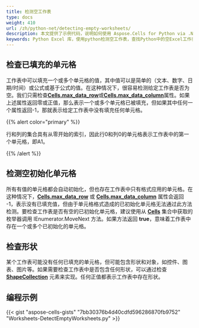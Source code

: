 ```yaml
---
title: 检测空工作表
type: docs
weight: 410
url: /zh/python-net/detecting-empty-worksheets/
description: 本文提供了示例代码，说明如何使用 Aspose.Cells for Python via .NET 库程序化检测Excel工作簿中的空白工作表。
keywords: Python Excel 库，使用python检测空工作表，查找Python中的空Excel工作表。
---
```


## **检查已填充的单元格**

工作表中可以填充一个或多个单元格的值，其中值可以是简单的（文本、数字、日期/时间）或公式或基于公式的值。在这种情况下，很容易检测给定工作表是否为空。我们只需检查[**Cells.max_data_row**](https://reference.aspose.com/cells/python-net/aspose.cells/cells/max_data_row/)或[**Cells.max_data_column**](https://reference.aspose.com/cells/python-net/aspose.cells/cells/max_data_column/)属性。如果上述属性返回零或正值，那么表示一个或多个单元格已被填充，但如果其中任何一个属性返回-1，那就表示给定工作表中没有填充任何单元格。

{{% alert color="primary" %}}

行和列的集合具有从零开始的索引，因此行0和列0的单元格表示工作表中的第一个单元格，即A1。

{{% /alert %}}

## **检测空初始化单元格**

所有有值的单元格都会自动初始化，但也存在工作表中只有格式应用的单元格。在这种情况下，[**Cells.max_data_row**](https://reference.aspose.com/cells/python-net/aspose.cells/cells/max_data_row/) 或 [**Cells.max_data_column**](https://reference.aspose.com/cells/python-net/aspose.cells/cells/max_data_column/) 属性会返回 -1，表示没有已填充值，但由于单元格格式造成的已初始化单元格无法通过此方法检测。要检查工作表是否有空的已初始化单元格，建议使用从 [**Cells**](https://reference.aspose.com/cells/python-net/aspose.cells/cells) 集合中获取的枚举器调用 IEnumerator.MoveNext 方法。如果方法返回 **true**，意味着工作表中存在一个或多个已初始化的单元格。

## **检查形状**

某个工作表可能没有任何已填充的单元格，但可能包含形状和对象，如控件、图表、图片等。如果需要检查工作表中是否包含任何形状，可以通过检查 [**ShapeCollection**](https://reference.aspose.com/cells/python-net/aspose.cells.drawing/shapecollection) 元素来实现。任何正值都表示工作表中存在形状。

## **编程示例**

{{< gist "aspose-cells-gists" "7bb30376b4d40cdfd596286870fb9752" "Worksheets-DetectEmptyWorksheets.py" >}}
